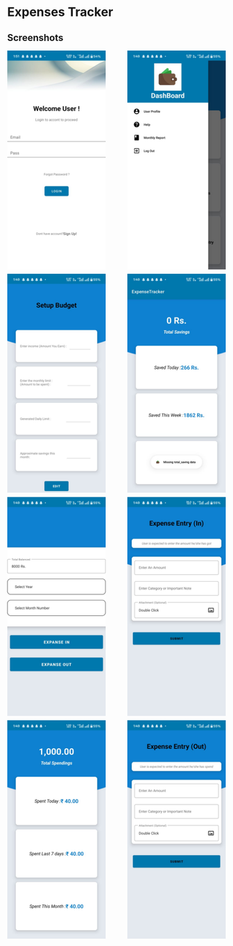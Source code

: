 # Expenses Tracker

## Screenshots

<div style="display: flex; flex-wrap: wrap; gap: 10px; justify-content: space-between;">

  <img src="image1.jpeg" alt="Image 1" width="45%" />
  <img src="image2.jpeg" alt="Image 2" width="45%" />
  
  <img src="image3.jpeg" alt="Image 3" width="45%" />
  <img src="image4.jpeg" alt="Image 4" width="45%" />
  
  <img src="image5.jpeg" alt="Image 5" width="45%" />
  <img src="image6.jpeg" alt="Image 6" width="45%" />

  <img src="image7.jpeg" alt="Image 7" width="45%" />
  <img src="image8.jpeg" alt="Image 8" width="45%" />
  
</div>
